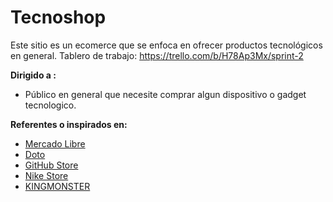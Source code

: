 # Tecnoshop
Este sitio es un ecomerce que se enfoca en ofrecer productos tecnológicos en general.
Tablero de trabajo: https://trello.com/b/H78Ap3Mx/sprint-2

**Dirigido a :**

- Público en general que necesite comprar algun dispositivo o gadget tecnologico.


**Referentes o inspirados en:**

- [Mercado Libre](https://www.mercadolibre.com.mx/)
- [Doto](https://www.doto.com.mx/)
- [GitHub Store](https://thegithubshop.com/)
- [Nike Store](https://www.nike.com/)
- [KINGMONSTER](https://kingmonster.com/)
